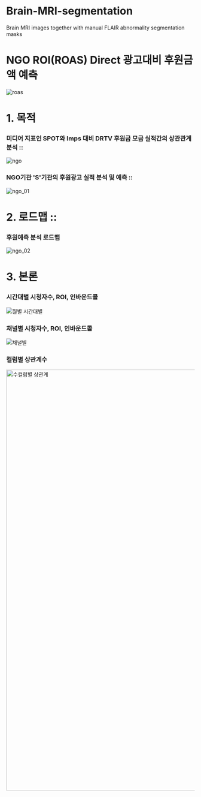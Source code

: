 # Brain-MRI-segmentation
Brain MRI images together with manual FLAIR abnormality segmentation masks

# NGO ROI(ROAS) Direct 광고대비 후원금액 예측
![roas](https://user-images.githubusercontent.com/61241244/123992245-6ab77900-da06-11eb-89a4-4c25758b6d2c.png)

# 1. 목적
### 미디어 지표인 SPOT와 Imps 대비 DRTV 후원금 모금 실적간의 상관관계 분석 ::
![ngo](https://user-images.githubusercontent.com/61241244/123994059-f978c580-da07-11eb-872d-968698296ec9.PNG)
### NGO기관 'S'기관의 후원광고 실적 분석 및 예측 ::
![ngo_01](https://user-images.githubusercontent.com/61241244/123988536-119a1600-da03-11eb-97cf-b27c74ce8f75.JPG)
# 2. 로드맵 ::
### 후원예측 분석 로드맵
 ![ngo_02](https://user-images.githubusercontent.com/61241244/123993988-e7972280-da07-11eb-973c-5e9ec8c8e61c.JPG)
# 3. 본론
### 시간대별 시청자수, ROI, 인바운드콜
![월별 시간대별](https://user-images.githubusercontent.com/61241244/123995940-c7686300-da09-11eb-8cd0-9ec2f9ee8a0b.png)
### 채널별 시청자수, ROI, 인바운드콜
![채널별](https://user-images.githubusercontent.com/61241244/123997026-e7e4ed00-da0a-11eb-9aad-4b70344abee5.png)
### 컬럼별 상관계수
<img width="1123" alt="수컬럼별 상관계" src="https://user-images.githubusercontent.com/61241244/124003190-9db33a00-da11-11eb-8b35-bcea686e9369.png">
